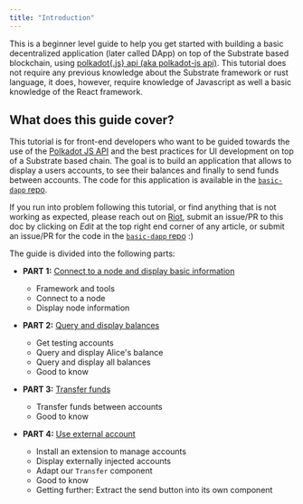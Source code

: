 ```yaml
---
title: "Introduction"
---
```


This is a beginner level guide to help you get started with building a basic decentralized application (later called DApp) on top of the Substrate based blockchain, using [polkadot{.js} api (aka polkadot-js api)](https://github.com/polkadot-js). This tutorial does not require any previous knowledge about the Substrate framework or rust language, it does, however, require knowledge of Javascript as well a basic knowledge of the React framework.

## What does this guide cover?

This tutorial is for front-end developers who want to be guided towards the use of the [Polkadot JS API](https://github.com/polkadot-js) and the best practices for UI development on top of a Substrate based chain. The goal is to build an application that allows to display a users accounts, to see their balances and finally to send funds between accounts. The code for this application is available in the [`basic-dapp` repo](https://github.com/substrate-developer-hub/basic-dapp).

If you run into problem following this tutorial, or find anything that is not working as expected, please reach out on [Riot](https://riot.im/app/#/room/!HzySYSaIhtyWrwiwEV:matrix.org), submit an issue/PR to this doc by clicking on *Edit* at the top right end corner of any article, or submit an issue/PR for the code in the [`basic-dapp` repo](https://github.com/substrate-developer-hub/basic-dapp/issues/new) :)

The guide is divided into the following parts:

* **PART 1:** [Connect to a node and display basic information](part-1-connect-to-a-node.md)
    * Framework and tools
    * Connect to a node
    * Display node information

* **PART 2:** [Query and display balances](part-2-query-balances.md)
    * Get testing accounts
    * Query and display Alice's balance
    * Query and display all balances
    * Good to know

* **PART 3:** [Transfer funds](part-3-transfer-funds.md)
    * Transfer funds between accounts
    * Good to know
    
* **PART 4:** [Use external account](part-4-use-external-accounts.md)
    * Install an extension to manage accounts
    * Display externally injected accounts
    * Adapt our `Transfer` component
    * Good to know
    * Getting further: Extract the send button into its own component

